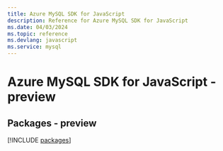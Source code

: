 ```yaml
---
title: Azure MySQL SDK for JavaScript
description: Reference for Azure MySQL SDK for JavaScript
ms.date: 04/03/2024
ms.topic: reference
ms.devlang: javascript
ms.service: mysql
---
```

# Azure MySQL SDK for JavaScript - preview
## Packages - preview
[!INCLUDE [packages](mysql-index.md)]